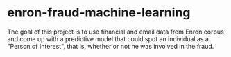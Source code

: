 # enron-fraud-machine-learning
The goal of this project is to use financial and email data from Enron corpus and come up with a predictive model that could spot an individual as a "Person of Interest", that is, whether or not he was involved in the fraud.
